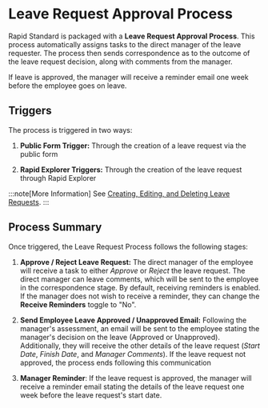 # Leave Request Approval Process

Rapid Standard is packaged with a **Leave Request Approval Process**. This process automatically assigns tasks to the direct manager of the leave requester. The process then sends correspondence as to the outcome of the leave request decision, along with comments from the manager. 

If leave is approved, the manager will receive a reminder email one week before the employee goes on leave.

## Triggers

The process is triggered in two ways:

1. **Public Form Trigger:** Through the creation of a leave request via the public form

2. **Rapid Explorer Triggers:** Through the creation of the leave request through Rapid Explorer

:::note[More Information]
See [Creating, Editing, and Deleting Leave Requests](../1-creating-editing-and-deleting-leave-requests/1-creating-editing-and-deleting-leave-requests.md).
:::

## Process Summary

Once triggered, the Leave Request Process follows the following stages:

1. **Approve / Reject Leave Request:** The direct manager of the employee will receive a task to either *Approve* or *Reject* the leave request. The direct manager can leave comments, which will be sent to the employee in the correspondence stage. By default, receiving reminders is enabled. If the manager does not wish to receive a reminder, they can change the **Receive Reminders** toggle to "No".

2. **Send Employee Leave Approved / Unapproved Email:** Following the manager's assessment, an email will be sent to the employee stating the manager's decision on the leave (Approved or Unapproved). Additionally, they will receive the other details of the leave request (*Start Date*, *Finish Date*, and *Manager Comments*). If the leave request not approved, the process ends following this communication

3. **Manager Reminder**: If the leave request is approved, the manager will receive a reminder email stating the details of the leave request one week before the leave request's start date.